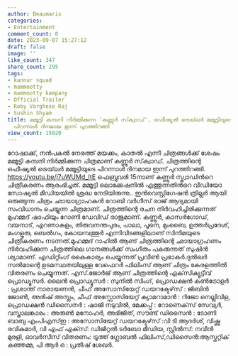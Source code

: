 ```yaml
---
author: Beaumaris
categories:
- Entertainment
comment_count: 0
date: 2023-09-07 15:27:12
draft: false
image: ''
like_count: 347
share_count: 295
tags:
- kannur squad
- mammootty
- mammootty kampany
- Official Trailer
- Roby Varghese Raj
- Sushin Shyam
title: മമ്മൂട്ടി കമ്പനി നിര്‍മ്മിക്കുന്ന 'കണ്ണൂര്‍ സ്‌ക്വാഡ്', ഒഫീഷ്യൽ ട്രെയ്‌ലർ മമ്മൂട്ടിയുടെ
  പിറന്നാൾ ദിനമായ ഇന്ന് പുറത്തിറങ്ങി
view_count: 15020
---
```


റോഷാക്ക്, നന്‍പകല്‍ നേരത്ത് മയക്കം, കാതല്‍ എന്നീ ചിത്രങ്ങള്‍ക്ക് ശേഷം മമ്മൂട്ടി കമ്പനി നിര്‍മ്മിക്കുന്ന ചിത്രമാണ് കണ്ണൂര്‍ സ്‌ക്വാഡ്. ചിത്രത്തിന്റെ ഒഫീഷ്യൽ ട്രെയ്‌ലർ മമ്മൂട്ടിയുടെ പിറന്നാൾ ദിനമായ ഇന്ന് പുറത്തിറങ്ങി. https://youtu.be/j7uWUMd_ItE ഫെബ്രുവരി 15നാണ് കണ്ണൂര്‍ സ്ക്വാഡിന്‍റെ ചിത്രീകരണം ആരംഭിച്ചത്. മമ്മൂട്ടി ലൊക്കേഷനില്‍ എത്തുന്നതിന്‍റെ വീഡിയോ സോഷ്യല്‍ മീഡിയയില്‍ ശ്രദ്ധ നേടിയിരുന്നു.. ഇന്‍വെസ്റ്റിഗേഷന്‍ ത്രില്ലര്‍ ആയി ഒരുങ്ങുന്ന ചിത്രം ഛായാഗ്രാഹകന്‍ റോബി വര്‍ഗീസ് രാജ് ആദ്യമായി സംവിധാനം ചെയ്യുന്ന ചിത്രമാണ്. ചിത്രത്തിന്റെ രചന നിര്‍വഹിച്ചിരിക്കുന്നത് മുഹമ്മദ് ഷാഫിയും റോണി ഡേവിഡ് രാജുമാണ്. കണ്ണൂര്‍, കാസര്‍ഗോഡ്, വയനാട്, എറണാകുളം, തിരുവനന്തപുരം, പാലാ, പൂനെ, മുംബൈ, ഉത്തര്‍പ്രദേശ്, മംഗളൂരു, ബെല്‍ഗം, കോയമ്പത്തൂര്‍ എന്നിവിടങ്ങളിലാണ് സിനിമയുടെ ചിത്രീകരണം നടന്നത്.മുഹമ്മദ് റാഹില്‍ ആണ് ചിത്രത്തിന്റെ ഛായാഗ്രഹണം നിര്‍വഹിക്കുന്ന ചിത്രത്തിലെ ഗാനങ്ങള്‍ക്ക് സംഗീതം പകരുന്നത് സുഷിന്‍ ശ്യാമാണ്. എഡിറ്റിംഗ് കൈകാര്യം ചെയ്യുന്നത് പ്രവീണ്‍ പ്രഭാകര്‍.ദുല്‍ഖര്‍ സല്‍മാന്റെ ഉടമസ്ഥതയിലുള്ള വേഫെറര്‍ ഫിലിംസ് ആണ് ചിത്രം കേരളത്തില്‍ വിതരണം ചെയ്യുന്നത്. എസ്.ജോര്‍ജ് ആണ് ചിത്രത്തിന്റെ എക്‌സിക്യൂട്ടീവ് പ്രൊഡ്യൂസര്‍. ലൈന്‍ പ്രൊഡ്യൂസര്‍ : സുനില്‍ സിംഗ്, പ്രൊഡക്ഷന്‍ കണ്‍ട്രോളര്‍ : പ്രശാന്ത് നാരായണന്‍, ചീഫ് അസോസിയേറ്റ് ഡയറക്ടേഴ്‌സ് : ജിബിന്‍ ജോണ്‍, അരിഷ് അസ്ലം, ചീഫ് അസ്സോസിയേറ്റ് ക്യാമറാമാന്‍ : റിജോ നെല്ലിവിള, പ്രൊഡക്ഷന്‍ ഡിസൈനര്‍ : ഷാജി നടുവില്‍, മേക്കപ്പ് : റോണെക്‌സ് സേവ്യര്‍, വസ്ത്രാലങ്കാരം : അരുണ്‍ മനോഹര്‍, അഭിജിത്, സൗണ്ട് ഡിസൈന്‍ : ടോണി ബാബു എംപിഎസ്ഇ : അസോസിയേറ്റ് ഡയറക്ടേഴ്‌സ് :വി ടി ആദര്‍ശ്, വിഷ്ണു രവികുമാര്‍, വി എഫ് എക്‌സ്: ഡിജിറ്റല്‍ ടര്‍ബോ മീഡിയ, സ്റ്റില്‍സ്: നവീന്‍ മുരളി, ഓവര്‍സീസ് വിതരണം: ട്രൂത്ത് ഗ്ലോബല്‍ ഫിലിംസ്,ഡിസൈന്‍:ആസ്തറ്റിക് കുഞ്ഞമ്മ, പി ആര്‍ ഒ : പ്രതീഷ് ശേഖര്‍.